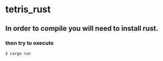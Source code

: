 # tetris_rust

## In order to compile you will need to install rust.

### then try to execute

```$ cargo run```
